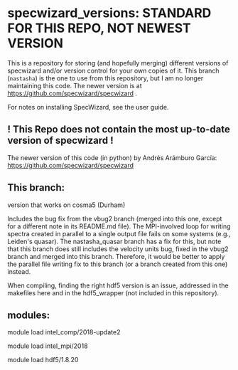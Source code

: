 # specwizard_versions: STANDARD FOR THIS REPO, NOT NEWEST VERSION
This is a repository for storing (and hopefully merging) different versions of specwizard and/or version control for your own copies of it. This branch (`nastasha`) is the one to use from this repository, but I am no longer maintaining this code. The newer version is at https://github.com/specwizard/specwizard .

For notes on installing SpecWizard, see the user guide.

! This Repo does not contain the most up-to-date version of specwizard !
------------------------------------------------------------------------
The newer version of this code (in python) by Andrés Arámburo García: https://github.com/specwizard/specwizard

This branch: 
-----------
version that works on cosma5 (Durham)

Includes the bug fix from the vbug2 branch (merged into this one, except for a different note in its README.md file). The MPI-involved loop for writing spectra created in parallel to a single output file fails on some systems (e.g., Leiden's quasar). The nastasha\_quasar branch has a fix for this, but note that this branch does still includes the velocity units bug, fixed in the vbug2 branch and merged into this branch. Therefore, it would be better to apply the parallel file writing fix to this branch (or a branch created from this one) instead.

When compiling, finding the right hdf5 version is an issue, addressed in the makefiles here and in the hdf5_wrapper (not included in this repository).

modules:
--------
  module load intel_comp/2018-update2
  
  module load intel_mpi/2018
  
  module load hdf5/1.8.20


